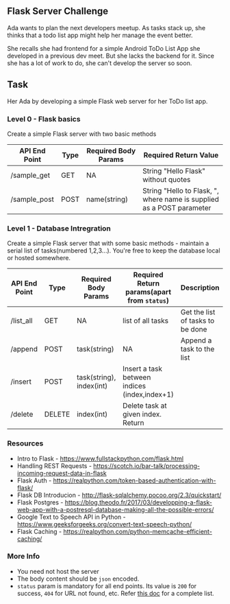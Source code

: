 ## Flask Server Challenge

Ada wants to plan the next developers meetup. As tasks stack up, she thinks that a todo list app might help her manage the event better. 

She recalls she had frontend for a simple Android ToDo List App she developed in a previous dev meet. But she lacks the backend for it. Since she has a lot of work to do, she can't develop the server so soon.

## Task 
Her Ada by developing a simple Flask web server for her ToDo list app.


### Level 0 - Flask basics
Create a simple Flask server with two basic methods  

API End Point | Type | Required Body Params   | Required Return Value
--------------|------|--------                | ------------------------- 
/sample_get     | GET  | NA                     | String "Hello Flask" without quotes
/sample_post    | POST | name(string)           | String "Hello to Flask, <name>", where name is supplied as a POST parameter


### Level 1 - Database Intregration
Create a simple Flask server that with some basic methods - maintain a serial list of tasks(numbered 1,2,3...). You're free to keep the database local or hosted somewhere.

API End Point | Type | Required Body Params   | Required Return params(apart from `status`)    |Description
--------------|------|--------                | ------------------------- | -------------
/list_all     | GET  | NA                     | list of all tasks  | Get the list of tasks to be done
/append       | POST | task(string)           | NA | Append a task to the list
/insert       | POST | task(string), index(int)| Insert a task between indices (index,index+1)
/delete       | DELETE | index(int)           | Delete task at given index. Return 


### Resources
+ Intro to Flask - https://www.fullstackpython.com/flask.html
+ Handling REST Requests - https://scotch.io/bar-talk/processing-incoming-request-data-in-flask
+ Flask Auth - https://realpython.com/token-based-authentication-with-flask/
+ Flask DB Introducion - http://flask-sqlalchemy.pocoo.org/2.3/quickstart/
+ Flask Postgres - https://blog.theodo.fr/2017/03/developping-a-flask-web-app-with-a-postresql-database-making-all-the-possible-errors/
+ Google Text to Speech API in Python - https://www.geeksforgeeks.org/convert-text-speech-python/
+ Flask Caching - https://realpython.com/python-memcache-efficient-caching/

### More Info
+ You need not host the server
+ The body content should be `json` encoded.
+ `status` param is mandatory for all end points. Its value is `200` for success, `404` for URL not found, etc. Refer [this doc](https://www.restapitutorial.com/httpstatuscodes.html) for a complete list.
